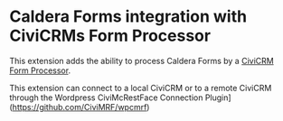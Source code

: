 # Caldera Forms integration with CiviCRMs Form Processor

This extension adds the ability to process Caldera Forms by a [CiviCRM Form Processor](lab.civicrm.org/extensions/form-processor/).

This extension can connect to a local CiviCRM or to a remote CiviCRM through the Wordpress CiviMcRestFace Connection Plugin](https://github.com/CiviMRF/wpcmrf) 